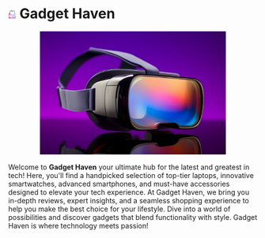 # <img src="./src/assets/favicon-16x16.png"> Gadget Haven

<p align="center"><img src="./src/assets/banner.jpg" height="250px"></p>

Welcome to **Gadget Haven** your ultimate hub for the latest and greatest in tech! Here, you'll find a handpicked selection of top-tier laptops, innovative smartwatches, advanced smartphones, and must-have accessories designed to elevate your tech experience. At Gadget Haven, we bring you in-depth reviews, expert insights, and a seamless shopping experience to help you make the best choice for your lifestyle. Dive into a world of possibilities and discover gadgets that blend functionality with style. Gadget Haven is where technology meets passion!
